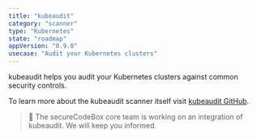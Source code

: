 ```yaml
---
title: "kubeaudit"
category: "scanner"
type: "Kubernetes"
state: "roadmap"
appVersion: "0.9.0"
usecase: "Audit your Kubernetes clusters"
---
```


kubeaudit helps you audit your Kubernetes clusters against common security controls.

To learn more about the kubeaudit scanner itself visit [kubeaudit GitHub].

<!-- end -->

> 🔧 The secureCodeBox core team is working on an integration of kubeaudit. We will keep you informed.

[kubeaudit GitHub]: https://github.com/Shopify/kubeaudit
[kubeaudit Documentation]: https://github.com/Shopify/kubeaudit#quick-start
